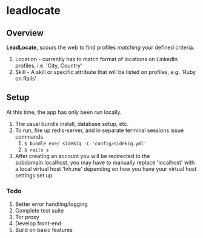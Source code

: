 # leadlocate

## Overview

**LeadLocate**, scours the web to find profiles *matching* your defined criteria.

1. Location - currently has to match format of locations on LinkedIn profiles, i.e. 'City, Country'
2. Skill - A skill or specific attribute that will be listed on profiles, e.g. 'Ruby on Rails'

## Setup

At this time, the app has only been run locally.

1. The usual bundle install, database setup, etc.
2. To run, fire up redis-server, and in separate terminal sessions issue commands
	1. ```$ bundle exec sidekiq -C 'config/sidekiq.yml'```
	2. ```$ rails s```
3. After creating an account you will be redirected to the subdomain.localhost, you may have to manually replace 'localhost' with a local virtual host 'lvh.me' depending on how you have your virtual host settings set up

### Todo

1. Better error handling/logging
2. Complete test suite
3. Tor proxy
4. Develop front-end
5. Build on basic features

